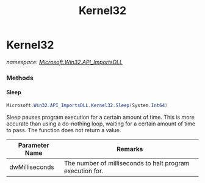 ﻿---
title: Kernel32
---

# Kernel32
_namespace: [Microsoft.Win32.API_ImportsDLL](N-Microsoft.Win32.API_ImportsDLL.html)_



### Methods

#### Sleep
```csharp
Microsoft.Win32.API_ImportsDLL.Kernel32.Sleep(System.Int64)
```
Sleep pauses program execution for a certain amount of time. This is more accurate than using a do-nothing loop, waiting for a certain amount of time to pass. The function does not return a value.

|Parameter Name|Remarks|
|--------------|-------|
|dwMilliseconds|The number of milliseconds to halt program execution for. |





